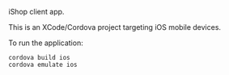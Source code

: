 iShop client app.

This is an XCode/Cordova project targeting iOS mobile devices.

To run the application:

    cordova build ios
    cordova emulate ios    

